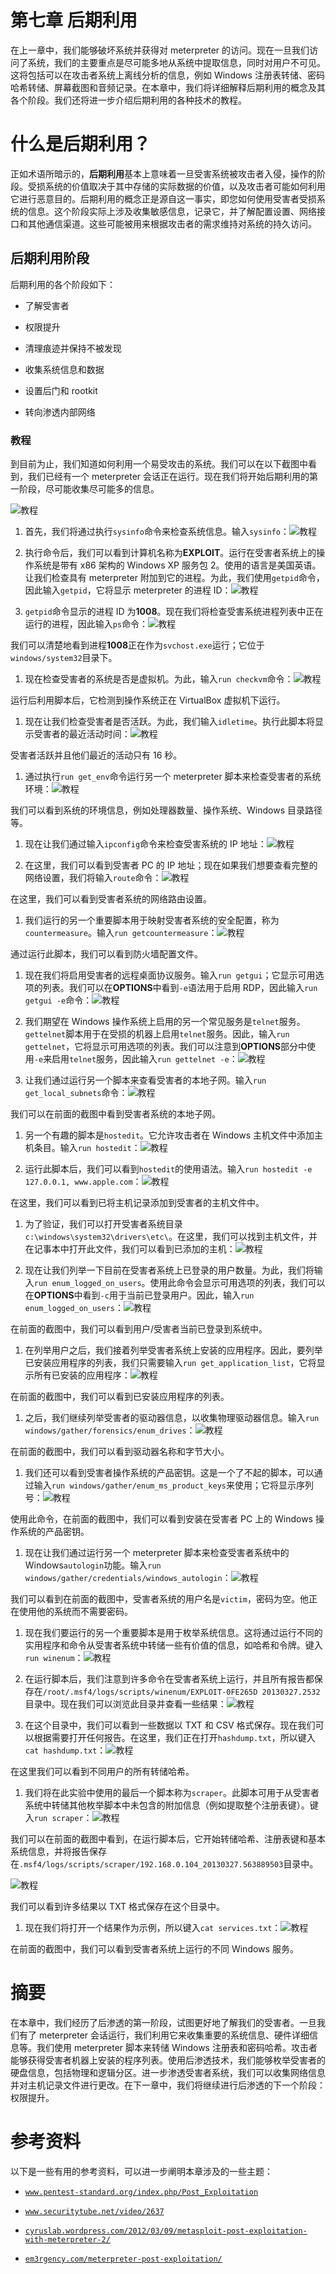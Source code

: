 # 第七章 后期利用

在上一章中，我们能够破坏系统并获得对 meterpreter 的访问。现在一旦我们访问了系统，我们的主要重点是尽可能多地从系统中提取信息，同时对用户不可见。这将包括可以在攻击者系统上离线分析的信息，例如 Windows 注册表转储、密码哈希转储、屏幕截图和音频记录。在本章中，我们将详细解释后期利用的概念及其各个阶段。我们还将进一步介绍后期利用的各种技术的教程。

# 什么是后期利用？

正如术语所暗示的，**后期利用**基本上意味着一旦受害系统被攻击者入侵，操作的阶段。受损系统的价值取决于其中存储的实际数据的价值，以及攻击者可能如何利用它进行恶意目的。后期利用的概念正是源自这一事实，即您如何使用受害者受损系统的信息。这个阶段实际上涉及收集敏感信息，记录它，并了解配置设置、网络接口和其他通信渠道。这些可能被用来根据攻击者的需求维持对系统的持久访问。

## 后期利用阶段

后期利用的各个阶段如下：

+   了解受害者

+   权限提升

+   清理痕迹并保持不被发现

+   收集系统信息和数据

+   设置后门和 rootkit

+   转向渗透内部网络

### 教程

到目前为止，我们知道如何利用一个易受攻击的系统。我们可以在以下截图中看到，我们已经有一个 meterpreter 会话正在运行。现在我们将开始后期利用的第一阶段，尽可能收集尽可能多的信息。

![教程](img/3589OS_07_01.jpg)

1.  首先，我们将通过执行`sysinfo`命令来检查系统信息。输入`sysinfo`：![教程](img/3589OS_07_02.jpg)

1.  执行命令后，我们可以看到计算机名称为**EXPLOIT**。运行在受害者系统上的操作系统是带有 x86 架构的 Windows XP 服务包 2。使用的语言是美国英语。让我们检查具有 meterpreter 附加到它的进程。为此，我们使用`getpid`命令，因此输入`getpid`，它将显示 meterpreter 的进程 ID：![教程](img/3589OS_07_03.jpg)

1.  `getpid`命令显示的进程 ID 为**1008**。现在我们将检查受害系统进程列表中正在运行的进程，因此输入`ps`命令：![教程](img/3589OS_07_04.jpg)

我们可以清楚地看到进程**1008**正在作为`svchost.exe`运行；它位于`windows/system32`目录下。

1.  现在检查受害者的系统是否是虚拟机。为此，输入`run checkvm`命令：![教程](img/3589OS_07_05.jpg)

运行后利用脚本后，它检测到操作系统正在 VirtualBox 虚拟机下运行。

1.  现在让我们检查受害者是否活跃。为此，我们输入`idletime`。执行此脚本将显示受害者的最近活动时间：![教程](img/3589OS_07_06.jpg)

受害者活跃并且他们最近的活动只有 16 秒。

1.  通过执行`run get_env`命令运行另一个 meterpreter 脚本来检查受害者的系统环境：![教程](img/3589OS_07_07.jpg)

我们可以看到系统的环境信息，例如处理器数量、操作系统、Windows 目录路径等。

1.  现在让我们通过输入`ipconfig`命令来检查受害系统的 IP 地址：![教程](img/3589OS_07_08.jpg)

1.  在这里，我们可以看到受害者 PC 的 IP 地址；现在如果我们想要查看完整的网络设置，我们将输入`route`命令：![教程](img/3589OS_07_09.jpg)

在这里，我们可以看到受害者系统的网络路由设置。

1.  我们运行的另一个重要脚本用于映射受害者系统的安全配置，称为`countermeasure`。输入`run getcountermeasure`：![教程](img/3589OS_07_10.jpg)

通过运行此脚本，我们可以看到防火墙配置文件。

1.  现在我们将启用受害者的远程桌面协议服务。输入`run getgui`；它显示可用选项的列表。我们可以在**OPTIONS**中看到`-e`语法用于启用 RDP，因此输入`run getgui -e`命令：![教程](img/3589OS_07_11.jpg)

1.  我们期望在 Windows 操作系统上启用的另一个常见服务是`telnet`服务。`gettelnet`脚本用于在受损的机器上启用`telnet`服务。因此，输入`run gettelnet`，它将显示可用选项的列表。我们可以注意到**OPTIONS**部分中使用`-e`来启用`telnet`服务，因此输入`run gettelnet -e`：![教程](img/3589OS_07_12.jpg)

1.  让我们通过运行另一个脚本来查看受害者的本地子网。输入`run get_local_subnets`命令：![教程](img/3589OS_07_13.jpg)

我们可以在前面的截图中看到受害者系统的本地子网。

1.  另一个有趣的脚本是`hostedit`。它允许攻击者在 Windows 主机文件中添加主机条目。输入`run hostedit`：![教程](img/3589OS_07_14.jpg)

1.  运行此脚本后，我们可以看到`hostedit`的使用语法。输入`run hostedit -e 127.0.0.1, www.apple.com`：![教程](img/3589OS_07_15.jpg)

在这里，我们可以看到已将主机记录添加到受害者的主机文件中。

1.  为了验证，我们可以打开受害者系统目录`c:\windows\system32\drivers\etc\`。在这里，我们可以找到主机文件，并在记事本中打开此文件，我们可以看到已添加的主机：![教程](img/3589OS_07_16.jpg)

1.  现在让我们列举一下目前在受害者系统上已登录的用户数量。为此，我们将输入`run enum_logged_on_users`。使用此命令会显示可用选项的列表，我们可以在**OPTIONS**中看到`-c`用于当前已登录用户。因此，输入`run enum_logged_on_users`：![教程](img/3589OS_07_17.jpg)

在前面的截图中，我们可以看到用户/受害者当前已登录到系统中。

1.  在列举用户之后，我们接着列举受害者系统上安装的应用程序。因此，要列举已安装应用程序的列表，我们只需要输入`run get_application_list`，它将显示所有已安装的应用程序：![教程](img/3589OS_07_18.jpg)

在前面的截图中，我们可以看到已安装应用程序的列表。

1.  之后，我们继续列举受害者的驱动器信息，以收集物理驱动器信息。输入`run windows/gather/forensics/enum_drives`：![教程](img/3589OS_07_19.jpg)

在前面的截图中，我们可以看到驱动器名称和字节大小。

1.  我们还可以看到受害者操作系统的产品密钥。这是一个了不起的脚本，可以通过输入`run windows/gather/enum_ms_product_keys`来使用；它将显示序列号：![教程](img/3589OS_07_20.jpg)

使用此命令，在前面的截图中，我们可以看到安装在受害者 PC 上的 Windows 操作系统的产品密钥。

1.  现在让我们通过运行另一个 meterpreter 脚本来检查受害者系统中的 Windows`autologin`功能。输入`run windows/gather/credentials/windows_autologin`：![教程](img/3589OS_07_21.jpg)

我们可以看到在前面的截图中，受害者系统的用户名是`victim`，密码为空。他正在使用他的系统而不需要密码。

1.  现在我们要运行的另一个重要脚本是用于枚举系统信息。这将通过运行不同的实用程序和命令从受害者系统中转储一些有价值的信息，如哈希和令牌。键入`run winenum`：![教程](img/3589OS_07_22.jpg)

1.  在运行脚本后，我们注意到许多命令在受害者系统上运行，并且所有报告都保存在`/root/.msf4/logs/scripts/winenum/EXPLOIT-0FE265D 20130327.2532`目录中。现在我们可以浏览此目录并查看一些结果：![教程](img/3589OS_07_23.jpg)

1.  在这个目录中，我们可以看到一些数据以 TXT 和 CSV 格式保存。现在我们可以根据需要打开任何报告。在这里，我们正在打开`hashdump.txt`，所以键入`cat hashdump.txt`：![教程](img/3589OS_07_24.jpg)

在这里我们可以看到不同用户的所有转储哈希。

1.  我们将在此实验中使用的最后一个脚本称为`scraper`。此脚本可用于从受害者系统中转储其他枚举脚本中未包含的附加信息（例如提取整个注册表键）。键入`run scraper`：![教程](img/3589OS_07_25.jpg)

我们可以在前面的截图中看到，在运行脚本后，它开始转储哈希、注册表键和基本系统信息，并将报告保存在`.msf4/logs/scripts/scraper/192.168.0.104_20130327.563889503`目录中。

![教程](img/3589OS_07_26.jpg)

我们可以看到许多结果以 TXT 格式保存在这个目录中。

1.  现在我们将打开一个结果作为示例，所以键入`cat services.txt`：![教程](img/3589OS_07_27.jpg)

在前面的截图中，我们可以看到受害者系统上运行的不同 Windows 服务。

# 摘要

在本章中，我们经历了后渗透的第一阶段，试图更好地了解我们的受害者。一旦我们有了 meterpreter 会话运行，我们利用它来收集重要的系统信息、硬件详细信息等。我们使用 meterpreter 脚本来转储 Windows 注册表和密码哈希。攻击者能够获得受害者机器上安装的程序列表。使用后渗透技术，我们能够枚举受害者的硬盘信息，包括物理和逻辑分区。进一步渗透受害者系统，我们可以收集网络信息并对主机记录文件进行更改。在下一章中，我们将继续进行后渗透的下一个阶段：权限提升。

# 参考资料

以下是一些有用的参考资料，可以进一步阐明本章涉及的一些主题：

+   [`www.pentest-standard.org/index.php/Post_Exploitation`](http://www.pentest-standard.org/index.php/Post_Exploitation)

+   [`www.securitytube.net/video/2637`](http://www.securitytube.net/video/2637)

+   [`cyruslab.wordpress.com/2012/03/09/metasploit-post-exploitation-with-meterpreter-2/`](http://cyruslab.wordpress.com/2012/03/09/metasploit-post-exploitation-with-meterpreter-2/)

+   [`em3rgency.com/meterpreter-post-exploitation/`](http://em3rgency.com/meterpreter-post-exploitation/)
